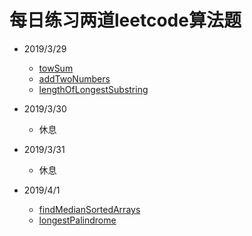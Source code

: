 # 每日练习两道leetcode算法题

- 2019/3/29
  - [towSum](./algo/algo.md/#two-sum)
  - [addTwoNumbers](./algo/algo.md/#node-two-numbers)
  - [lengthOfLongestSubstring](./algo/algo.md/#longest-substring)

- 2019/3/30
  - 休息

- 2019/3/31
  - 休息

- 2019/4/1
  - [findMedianSortedArrays](./algo/algo.md/#median-sort-array)
  - [longestPalindrome](./algo/algo.md/#longest-palindrome)